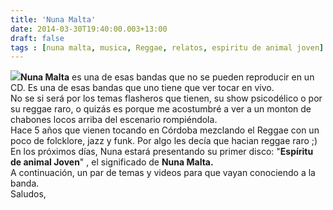 ```yaml
---
title: 'Nuna Malta'
date: 2014-03-30T19:40:00.003+13:00
draft: false
tags : [nuna malta, musica, Reggae, relatos, espiritu de animal joven]
---
```


[![](http://1.bp.blogspot.com/-zqc6oRvJIFw/Uze6TYUvmNI/AAAAAAAAW30/Oci4tbHMj5Q/s1600/563997_535703926443694_558408466_n.jpg)](http://1.bp.blogspot.com/-zqc6oRvJIFw/Uze6TYUvmNI/AAAAAAAAW30/Oci4tbHMj5Q/s1600/563997_535703926443694_558408466_n.jpg)**Nuna Malta** es una de esas bandas que no se pueden reproducir en un CD. Es una de esas bandas que uno tiene que ver tocar en vivo.  
No se si será por los temas flasheros que tienen, su show psicodélico o por su reggae raro, o quizás es porque me acostumbré a ver a un monton de chabones locos arriba del escenario rompiéndola.  
Hace 5 años que vienen tocando en Córdoba mezclando el Reggae con un poco de folcklore, jazz y funk. Por algo les decía que hacian reggae raro ;)  
En los próximos días, Nuna estará presentando su primer disco: "**Espíritu de animal Joven**" , el significado de **Nuna Malta.**  
A continuación, un par de temas y videos para que vayan conociendo a la banda.  
Saludos,
